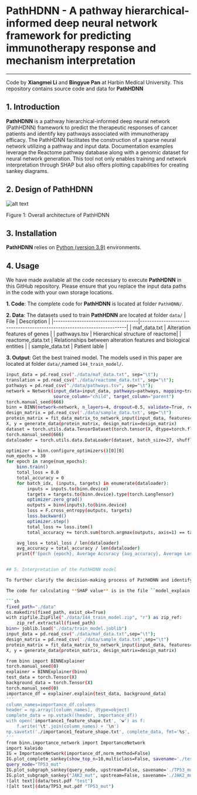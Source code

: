# PathHDNN - A pathway hierarchical-informed deep neural network framework for predicting immunotherapy response and mechanism interpretation
-----------------------------------------------------------------
Code by **Xiangmei Li** and **Bingyue Pan** at Harbin Medical University.
This repository contains source code and data for **PathHDNN** 

## 1. Introduction

**PathHDNN** is a pathway hierarchical-informed deep neural network (PathHDNN) framework to predict the therapeutic responses of cancer patients and identify key pathways associated with immunotherapy efficacy.
The PathHDNN facilitates the construction of a sparse neural network utilizing a pathway and input data. Documentation examples leverage the Reactome pathway database along with a genomic dataset for neural network generation. This tool not only enables training and network interpretation through SHAP but also offers plotting capabilities for creating sankey diagrams.

## 2. Design of PathHDNN

![alt text](image/workflow.tif "Design of PathHDNN")

Figure 1: Overall architecture of PathHDNN

## 3. Installation

**PathHDNN** relies on [Python (version 3.9)](https://www.python.org/downloads/release/python-390/) environments.

## 4. Usage

We have made available all the code necessary to execute **PathHDNN** in this GitHub repository. Please ensure that you replace the input data paths in the code with your own storage locations.

**1. Code**: The complete code for **PathHDNN** is located at folder ``PathHDNN/``.

**2. Data**: The datasets used to train **PathHDNN** are located at folder ``data/``
| File                              | Description                                                                   |
|------------------------------------|------------------------------------------------------------------------|
| maf_data.txt                             | Alteration features of genes                            |
| pathways.tsv                           | Hierarchical structure of reactome|
| reactome_data.txt                           | Relationships between alteration features and biological entities                             |
| sample_data.txt | Patient lable                                       |

**3. Output**: Get the best trained model. The models used in this paper are located at folder ``data/``,named ``144_train_model/``.
```sh
input_data = pd.read_csv("./data/maf_data.txt", sep="\t");
translation = pd.read_csv("./data/reactome_data.txt", sep="\t");
pathways = pd.read_csv("./data/pathways.tsv", sep="\t");
network = Network(input_data=input_data, pathways=pathways, mapping=translation, input_data_column="Protein",
                  source_column="child", target_column="parent")
torch.manual_seed(666)
binn = BINN(network=network, n_layers=4, dropout=0.5, validate=True, residual=False, learning_rate=0.001)
design_matrix = pd.read_csv('./data/sample_data.txt', sep="\t")
protein_matrix = fit_data_matrix_to_network_input(input_data, features=binn.features)
X, y = generate_data(protein_matrix, design_matrix=design_matrix)
dataset = torch.utils.data.TensorDataset(torch.tensor(X, dtype=torch.float64), torch.tensor(y, dtype=torch.float64))
torch.manual_seed(666)
dataloader = torch.utils.data.DataLoader(dataset, batch_size=27, shuffle=True, drop_last=False, num_workers=0)

optimizer = binn.configure_optimizers()[0][0]
num_epochs = 30
for epoch in range(num_epochs):
    binn.train()
    total_loss = 0.0
    total_accuracy = 0
    for batch_idx, (inputs, targets) in enumerate(dataloader):
        inputs = inputs.to(binn.device)
        targets = targets.to(binn.device).type(torch.LongTensor)
        optimizer.zero_grad()
        outputs = binn(inputs).to(binn.device)
        loss = F.cross_entropy(outputs, targets)
        loss.backward()
        optimizer.step()
        total_loss += loss.item()
        total_accuracy += torch.sum(torch.argmax(outputs, axis=1) == targets) / len(targets)

    avg_loss = total_loss / len(dataloader)
    avg_accuracy = total_accuracy / len(dataloader)
    print(f'Epoch {epoch}, Average Accuracy {avg_accuracy}, Average Loss: {avg_loss}')```


## 5. Interpretation of the PathHDNN model

To further clarify the decision-making process of PathHDNN and identify important genes or pathways influencing immunotherapy response prediction, SHapley Additive exPlannations (**SHAP**) algorithm was employed to interpret the PathHDNN model.

The code for calculating **SHAP value** is in the file ``model_explain.py`` which located at folder ``PathHDNN/``.

```sh
fixed_path="./data"
os.makedirs(fixed_path, exist_ok=True)
with zipfile.ZipFile("./data/144_train_model.zip", "r") as zip_ref:
    zip_ref.extractall(fixed_path)
binn= joblib.load("./data/train_model.joblib")
input_data = pd.read_csv("./data/maf_data.txt",sep="\t");
design_matrix = pd.read_csv('./data/sample_data.txt',sep="\t")
protein_matrix = fit_data_matrix_to_network_input(input_data, features=binn.features)
X, y = generate_data(protein_matrix, design_matrix=design_matrix)

from binn import BINNExplainer
torch.manual_seed(0)
explainer = BINNExplainer(binn)
test_data = torch.Tensor(X)
background_data = torch.Tensor(X)
torch.manual_seed(0)
importance_df = explainer.explain(test_data, background_data)
'''
column_names=importance_df.columns
header = np.array([column_names], dtype=object)
complete_data = np.vstack((header, importance_df))
with open('importance1_feature_shape.txt', 'w') as f:
    f.write('\t'.join(column_names) + '\n')
np.savetxt('./importance1_feature_shape.txt', complete_data, fmt='%s', delimiter='\t', newline='\n', comments='')
'''
from binn.importance_network import ImportanceNetwork
import kaleido
IG = ImportanceNetwork(importance_df,norm_method=False)
IG.plot_complete_sankey(show_top_n=10,multiclass=False, savename='./test.pdf', node_cmap='Reds', edge_cmap='Reds')
query_node="TP53_mut"
IG.plot_subgraph_sankey(query_node, upstream=False, savename='./TP53_mut.pdf', cmap='Reds')
IG.plot_subgraph_sankey("JAK2_mut", upstream=False, savename='./JAK2_mut.pdf', cmap='Reds')```
![alt text](data/test.pdf "test")
![alt text](data/TP53_mut.pdf "TP53_mut")
